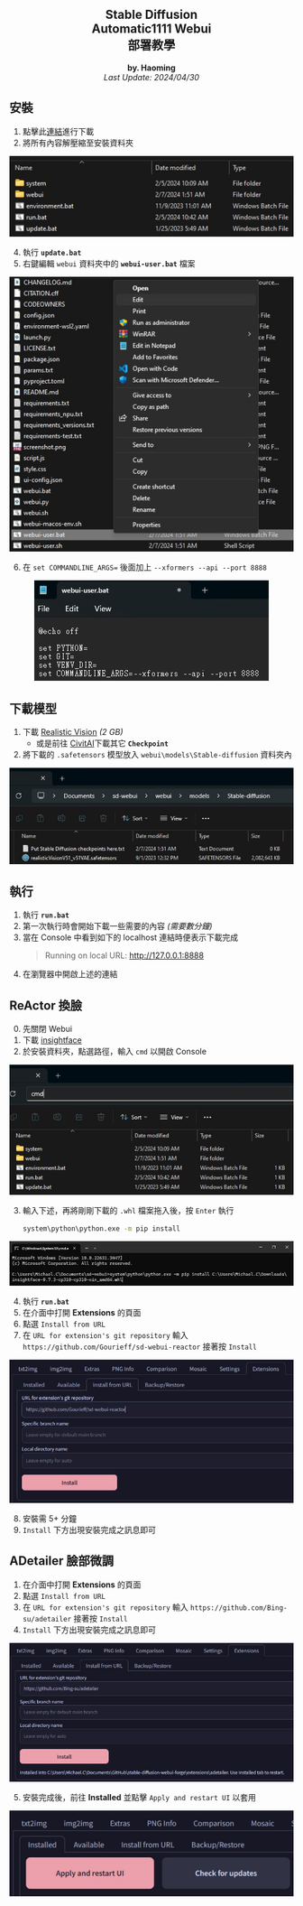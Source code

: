 ﻿<h2 align="center">Stable Diffusion<br>Automatic1111 Webui<br>部署教學</h2>

<p align="center"><b>by. Haoming</b><br><i>Last Update: 2024/04/30</i></p>

## 安裝

1. 點擊此[連結](https://github.com/lllyasviel/stable-diffusion-webui-forge/releases/download/latest/webui_forge_cu121_torch21.7z)進行下載
3. 將所有內容解壓縮至安裝資料夾

<p align="center">
<img src="img/folder.jpg">
</p>

4. 執行 **`update.bat`**
5. 右鍵編輯 `webui` 資料夾中的 **`webui-user.bat`** 檔案

<p align="center">
<img src="img/edit.jpg">
</p>

6. 在 `set COMMANDLINE_ARGS=` 後面加上 `--xformers --api --port 8888`

<p align="center">
<img src="img/args.jpg">
</p>

## 下載模型

1. 下載 [Realistic Vision](https://civitai.com/api/download/models/130072?type=Model&format=SafeTensor&size=pruned&fp=fp16) *(2 GB)*
    - 或是前往 [CivitAI](https://civitai.com/models)下載其它 **`Checkpoint`**
2. 將下載的 `.safetensors` 模型放入 `webui\models\Stable-diffusion` 資料夾內

<p align="center">
<img src="img/mdl.jpg">
</p>

## 執行

1. 執行 **`run.bat`**
2. 第一次執行時會開始下載一些需要的內容 *(需要數分鐘)*
3. 當在 Console 中看到如下的 localhost 連結時便表示下載完成
    > Running on local URL:  http://127.0.0.1:8888
4. 在瀏覽器中開啟上述的連結

## ReActor 換臉

0. 先關閉 Webui
1. 下載 [insightface](https://github.com/Gourieff/Assets/raw/main/Insightface/insightface-0.7.3-cp310-cp310-win_amd64.whl)
2. 於安裝資料夾，點選路徑，輸入 `cmd` 以開啟 Console

<p align="center">
<img src="img/cmd.jpg">
</p>

3. 輸入下述，再將剛剛下載的 `.whl` 檔案拖入後，按 `Enter` 執行
    ```bash
    system\python\python.exe -m pip install
    ```

<p align="center">
<img src="img/pip.jpg">
</p>

4. 執行 **`run.bat`**
5. 在介面中打開 **Extensions** 的頁面
6. 點選 `Install from URL`
7. 在 `URL for extension's git repository` 輸入 `https://github.com/Gourieff/sd-webui-reactor` 接著按 `Install`

<p align="center">
<img src="img/ext.jpg">
</p>

8. 安裝需 5+ 分鐘
9. `Install` 下方出現安裝完成之訊息即可

## ADetailer 臉部微調

1. 在介面中打開 **Extensions** 的頁面
2. 點選 `Install from URL`
3. 在 `URL for extension's git repository` 輸入 `https://github.com/Bing-su/adetailer` 接著按 `Install`
4. `Install` 下方出現安裝完成之訊息即可

<p align="center">
<img src="img/installed.jpg">
</p>

5. 安裝完成後，前往 **Installed** 並點擊 `Apply and restart UI` 以套用

<p align="center">
<img src="img/apply.jpg">
</p>
